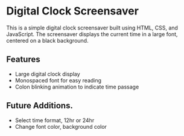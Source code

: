 # Digital Clock Screensaver

This is a simple digital clock screensaver built using HTML, CSS, and JavaScript. The screensaver displays the current time in a large font, centered on a black background.

## Features
- Large digital clock display
- Monospaced font for easy reading
- Colon blinking animation to indicate time passage 

## Future Additions.
- Select time format, 12hr or 24hr
- Change font color, background color

